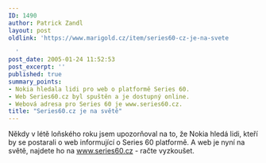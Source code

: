 ```yaml
---
ID: 1490
author: Patrick Zandl
layout: post
oldlink: 'https://www.marigold.cz/item/series60-cz-je-na-svete

  '
post_date: 2005-01-24 11:52:53
post_excerpt: ''
published: true
summary_points:
- Nokia hledala lidi pro web o platformě Series 60.
- Web Series60.cz byl spuštěn a je dostupný online.
- Webová adresa pro Series 60 je www.series60.cz.
title: "Series60.cz je na světě"
---
```


<p>Někdy v létě loňského roku jsem upozorňoval na to, že Nokia hledá lidi, kteří by se postarali o web informující o Series 60 platformě. A web je nyní na světě, najdete ho  na <a href="http://www.series60.cz">www.series60.cz</a> - račte vyzkoušet.
</p>